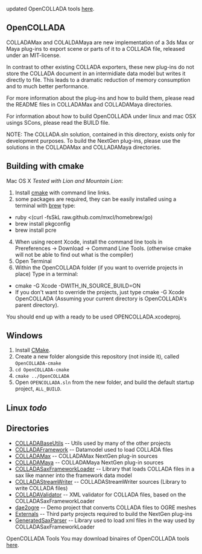 updated OpenCOLLADA tools [here](https://github.com/KhronosGroup/OpenCOLLADA/wiki/OpenCOLLADA-Tools).  

OpenCOLLADA
-------------------

COLLADAMax and COLALDAMaya are new implementation of a 3ds Max or Maya plug-ins to export scene or parts of it to a COLLADA file, released under an MIT-license. 

In contrast to other existing COLLADA exporters, these new plug-ins do not store the COLLADA document in an intermidiate data model but writes it directly to file. This leads to a dramatic reduction of memory consumption and to much better performance.

For more information about the plug-ins and how to build them, please read the README files in COLLADAMax and COLLADAMaya directories.

For information about how to build OpenCOLLADA under linux and mac OSX usings SCons, please read the BUILD file.

NOTE: The COLLADA.sln solution, contained in this directory, exists only for development purposes. To build the NextGen plug-ins, please use the solutions in the COLLADAMax and COLLADAMaya directories.

Building with cmake
-------------------

Mac OS X *Tested with Lion and Mountain Lion*:

1. Install [cmake](http://www.cmake.org/cmake/resources/software.html) with command line links.
2. some packages are required, they can be easily installed using a terminal with [brew](http://mxcl.github.com/homebrew/) type:
 * ruby <(curl -fsSkL raw.github.com/mxcl/homebrew/go)
 * brew install pkgconfig
 * brew install pcre
4. When using recent Xcode, install the command line tools in Prereferences -> Download -> Command Line Tools. (otherwise cmake will not be able to find out what is the compiler)
5. Open Terminal
6. Within the OpenCOLLADA folder (if you want to override projects in place)
Type in a terminal:
 * cmake -G Xcode -DWITH_IN_SOURCE_BUILD=ON
 * If you don't want to override the projects, just type cmake -G Xcode OpenCOLLADA  (Assuming your current directory is OpenCOLLADA's parent directory).

You should end up with a ready to be used OPENCOLLADA.xcodeproj.

Windows
-------

1. Install [CMake](http://cmake.org/cmake/resources/software.html).
2. Create a new folder alongside this repository (not inside it), called `OpenCOLLADA-cmake`
3. `cd OpenCOLLADA-cmake`
4. `cmake ../OpenCOLLADA`
5. Open `OPENCOLLADA.sln` from the new folder, and build the default startup project, `ALL_BUILD`.

Linux *todo*
----- 

Directories
-----------
* [COLLADABaseUtils](https://github.com/KhronosGroup/OpenCOLLADA/tree/master/COLLADABaseUtils) -- Utils used by many of the other projects
* [COLLADAFramework](https://github.com/KhronosGroup/OpenCOLLADA/tree/master/COLLADAFramework) -- Datamodel used to load COLLADA files
* [COLLADAMax](https://github.com/KhronosGroup/OpenCOLLADA/tree/master/COLLADAMax) -- COLLADAMax NextGen plug-in sources
* [COLLADAMaya](https://github.com/KhronosGroup/OpenCOLLADA/tree/master/COLLADAMaya) -- COLLADAMaya NextGen plug-in sources
* [COLLADASaxFrameworkLoader](https://github.com/KhronosGroup/OpenCOLLADA/tree/master/COLLADASaxFrameworkLoader) -- Library that loads COLLADA files in a sax like manner into the framework data model
* [COLLADAStreamWriter](https://github.com/KhronosGroup/OpenCOLLADA/tree/master/COLLADAStreamWriter) -- COLLADAStreamWriter sources (Library to write COLLADA files) 
* [COLLADAValidator](https://github.com/KhronosGroup/OpenCOLLADA/tree/master/COLLADAValidator) -- XML validator for COLLADA files, based on the COLLADASaxFrameworkLoader
* [dae2ogre](https://github.com/KhronosGroup/OpenCOLLADA/tree/master/dae2ogre) -- Demo project that converts COLLADA files to OGRE meshes
* [Externals](https://github.com/KhronosGroup/OpenCOLLADA/tree/master/Externals) -- Third party projects required to build the NextGen plug-ins    
* [GeneratedSaxParser](https://github.com/KhronosGroup/OpenCOLLADA/tree/master/GeneratedSaxParser) -- Library used to load xml files in the way used by COLLADASaxFrameworkLoader      

OpenCOLLADA Tools
You may download binaires of OpenCOLLADA tools [here](https://github.com/KhronosGroup/OpenCOLLADA/wiki/OpenCOLLADA-Tools).
